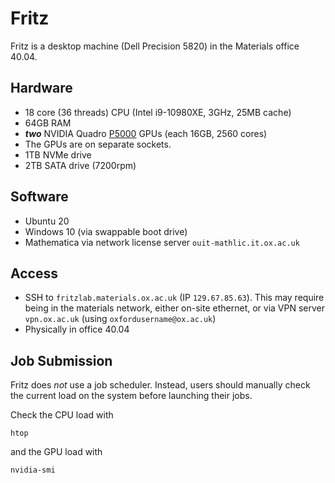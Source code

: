 
Fritz
======

Fritz is a desktop machine (Dell Precision 5820) in the Materials office 40.04.

## Hardware
- 18 core (36 threads) CPU (Intel i9-10980XE, 3GHz, 25MB cache)
- 64GB RAM
- ***two*** NVIDIA Quadro [P5000](https://images.nvidia.com/content/pdf/quadro/data-sheets/192195-DS-NV-Quadro-P5000-US-12Sept-NV-FNL-WEB.pdf) GPUs (each 16GB, 2560 cores)
 - The GPUs are on separate sockets.
- 1TB NVMe drive
- 2TB SATA drive (7200rpm)

## Software
- Ubuntu 20
- Windows 10 (via swappable boot drive)
- Mathematica via network license server `ouit-mathlic.it.ox.ac.uk`

## Access
- SSH to `fritzlab.materials.ox.ac.uk` (IP `129.67.85.63`). This may require being in the materials network, either on-site ethernet, or via VPN server `vpn.ox.ac.uk` (using `oxfordusername@ox.ac.uk`)
- Physically in office 40.04

## Job Submission 

Fritz does *not* use a job scheduler. Instead, users should manually check the current load on the system before launching their jobs. 

Check the CPU load with 
```
htop
```
and the GPU load with
```
nvidia-smi 
```